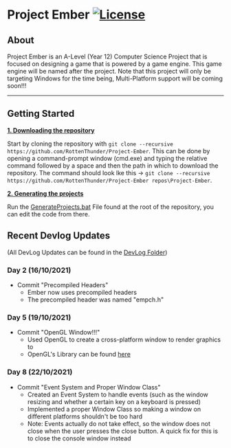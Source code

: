 # Project Ember [![License](https://img.shields.io/github/license/RottenThunder/Project-Ember.svg)](https://github.com/RottenThunder/Project-Ember/blob/master/LICENSE)

## About
Project Ember is an A-Level (Year 12) Computer Science Project that is focused on designing a game that is powered by a game engine. This game engine will be named after the project. Note that this project will only be targeting Windows for the time being, Multi-Platform support will be coming soon!!!

***

## Getting Started
<ins>**1. Downloading the repository**</ins>

Start by cloning the repository with `git clone --recursive https://github.com/RottenThunder/Project-Ember`. This can be done by opening a command-prompt window (cmd.exe) and typing the relative command followed by a space and then the path in which to download the repository. The command should look lke this -> `git clone --recursive https://github.com/RottenThunder/Project-Ember repos\Project-Ember`.

<ins>**2. Generating the projects**</ins>

Run the [GenerateProjects.bat](https://github.com/RottenThunder/Project-Ember/blob/master/GenerateProjects.bat) File found at the root of the repository, you can edit the code from there.

## Recent Devlog Updates
(All DevLog Updates can be found in the [DevLog Folder](https://github.com/RottenThunder/Project-Ember/tree/master/DevLog))

### Day 2 (16/10/2021)
- Commit "Precompiled Headers"
    - Ember now uses precompiled headers
    - The precompiled header was named "empch.h"

### Day 5 (19/10/2021)
- Commit "OpenGL Window!!!"
    - Used OpenGL to create a cross-platform window to render graphics to
    - OpenGL's Library can be found [here](https://github.com/glfw/glfw)

### Day 8 (22/10/2021)
- Commit "Event System and Proper Window Class"
    - Created an Event System to handle events (such as the window resizing and whether a certain key on a keyboard is pressed)
    - Implemented a proper Window Class so making a window on different platforms shouldn't be too hard
    - Note: Events actually do not take effect, so the window does not close when the user presses the close button. A quick fix for this is to close the console window instead